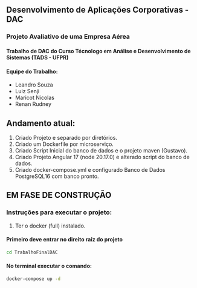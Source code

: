 ## Desenvolvimento de Aplicações Corporativas - DAC
### Projeto Avaliativo de uma Empresa Aérea


#### Trabalho de DAC do Curso Técnologo em Análise e Desenvolvimento de Sistemas (TADS - UFPR)

#### Equipe do Trabalho:
* Leandro Souza
* Luiz Senji
* Maricot Nicolas
* Renan Rudney

## Andamento atual:

1. Criado Projeto e separado por diretórios.
2. Criado um Dockerfile por microserviço.
3. Criado Script Inicial do banco de dados e o projeto maven (Gustavo).
4. Criado Projeto Angular 17 (node 20.17.0) e alterado script do banco de dados.
5. Criado docker-compose.yml e configurado Banco de Dados PostgreSQL16 com banco pronto. 


## EM FASE DE CONSTRUÇÃO
### Instruções para executar o projeto:


1. Ter o docker (full) instalado.

#### Primeiro deve entrar no direito raíz do projeto
```bash
cd TrabalhoFinalDAC
```

#### No terminal executar o comando:
```bash
docker-compose up -d
```